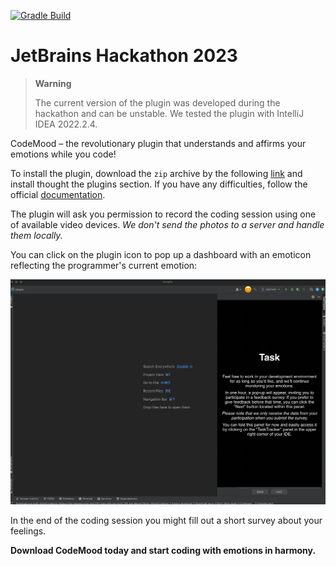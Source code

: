 [![Gradle Build](https://github.com/JetBrains-Research/tasktracker-3/actions/workflows/build.yml/badge.svg)](https://github.com/JetBrains-Research/tasktracker-3/actions/workflows/build.yml)

# JetBrains Hackathon 2023

> **Warning**
>
> The current version of the plugin was developed during the hackathon and can be unstable. 
> We tested the plugin with IntelliJ IDEA 2022.2.4. 

CodeMood – the revolutionary plugin that understands and affirms your emotions while you code!

To install the plugin, download the `zip` archive by the following [link](https://drive.google.com/drive/folders/1lvUvGNJgW26vTn6QOJPiSj53VP1E2HLG?usp=sharing) and install thought the plugins section.
If you have any difficulties, follow the official [documentation](https://www.jetbrains.com/help/idea/managing-plugins.html#install_plugin_from_disk).

The plugin will ask you permission to record the coding session using one of available video devices.
_We don't send the photos to a server and handle them locally._

You can click on the plugin icon to pop up a dashboard with an emoticon reflecting the programmer's current emotion:

![Emotions pop up](./readme/emotions.gif)

In the end of the coding session you might fill out a short survey about your feelings. 

**Download CodeMood today and start coding with emotions in harmony.**
